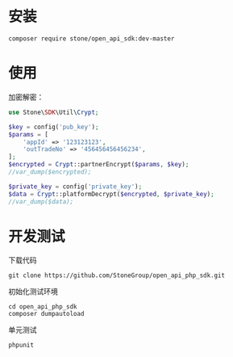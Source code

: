 # 安装

```
composer require stone/open_api_sdk:dev-master
```

# 使用

加密解密：

```php
use Stone\SDK\Util\Crypt;

$key = config('pub_key');
$params = [
    'appId' => '123123123',
    'outTradeNo' => '456456456456234',
];
$encrypted = Crypt::partnerEncrypt($params, $key);
//var_dump($encrypted);

$private_key = config('private_key');
$data = Crypt::platformDecrypt($encrypted, $private_key);
//var_dump($data);

```

# 开发测试

下载代码

```
git clone https://github.com/StoneGroup/open_api_php_sdk.git
```
初始化测试环境

```
cd open_api_php_sdk
composer dumpautoload
```

单元测试

```
phpunit
```


